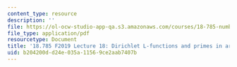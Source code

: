 ```yaml
---
content_type: resource
description: ''
file: https://ol-ocw-studio-app-qa.s3.amazonaws.com/courses/18-785-number-theory-i-fall-2019/b204200dd24e035a11569ce2aab7407b_MIT18_785F19_lec18.pdf
file_type: application/pdf
resourcetype: Document
title: '18.785 F2019 Lecture 18: Dirichlet L-functions and primes in arithmetic progressions'
uid: b204200d-d24e-035a-1156-9ce2aab7407b
---
```

